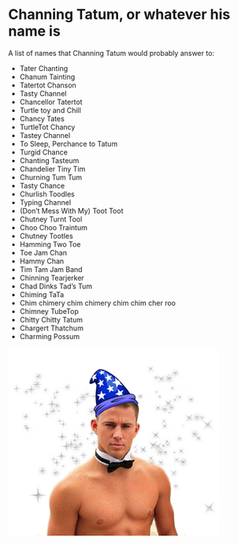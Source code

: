 # Channing Tatum, or whatever his name is

A list of names that Channing Tatum would probably answer to:

* Tater Chanting
* Chanum Tainting
* Tatertot Chanson
* Tasty Channel
* Chancellor Tatertot
* Turtle toy and Chill
* Chancy Tates
* TurtleTot Chancy
* Tastey Channel
* To Sleep, Perchance to Tatum 
* Turgid Chance
* Chanting Tasteum 
* Chandelier Tiny Tim
* Churning Tum Tum
* Tasty Chance
* Churlish Toodles
* Typing Channel
* (Don’t Mess With My) Toot Toot
* Chutney Turnt Tool
* Choo Choo Traintum
* Chutney Tootles
* Hamming Two Toe
* Toe Jam Chan
* Hammy Chan
* Tim Tam Jam Band
* Chinning Tearjerker
* Chad Dinks Tad’s Tum
* Chiming TaTa
* Chim chimery chim chimery chim chim cher roo
* Chimney TubeTop
* Chitty Chitty Tatum
* Chargert Thatchum
* Charming Possum



![Magic Mike](img/magic-mike.jpg)